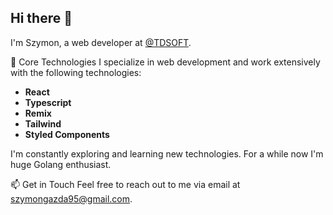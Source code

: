 ## Hi there 👋

I'm Szymon, a web developer at [@TDSOFT](https://tdsoft.com/).

🔧 Core Technologies
I specialize in web development and work extensively with the following technologies:

- **React**
- **Typescript**
- **Remix**
- **Tailwind**
- **Styled Components**

I'm constantly exploring and learning new technologies. For a while now I'm huge Golang enthusiast.

📫 Get in Touch
Feel free to reach out to me via email at szymongazda95@gmail.com.

